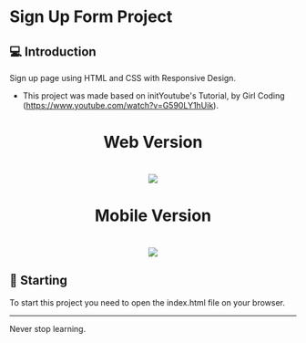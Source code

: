 # Sign Up Form Project


## 💻 Introduction
Sign up page using HTML and CSS with Responsive Design. 

* This project was made based on initYoutube's Tutorial, by Girl Coding (https://www.youtube.com/watch?v=G590LY1hUik). 

<h1 align="center">Web Version</h1>

<h1 align="center">
    <img src="https://ik.imagekit.io/qozn3gy1gav/Web_-_Tela_de_Cadastro_bV81CUbz9.JPG">
</h1>

<h1 align="center">Mobile Version</h1>

<h1 align="center"><img src="https://ik.imagekit.io/qozn3gy1gav/Mobile_-_Tela_de_Cadastro_fN0HuRb_f.JPG"></img></h1>

## 🚀 Starting 
To start this project you need to open the index.html file on your browser. 

<hr>

Never stop learning. 
